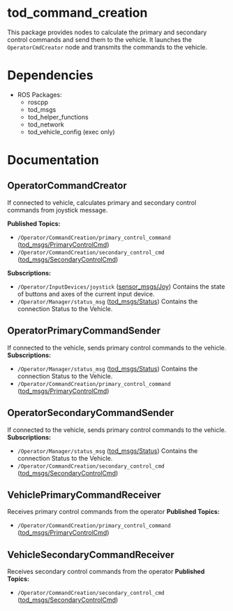 # tod_command_creation
This package provides nodes to calculate the primary and secondary control commands and send them to the vehicle.
It launches the `OperatorCmdCreator` node and transmits the commands to the vehicle.


# Dependencies
* ROS Packages:
    * roscpp
    * tod_msgs
    * tod_helper_functions
    * tod_network
    * tod_vehicle_config (exec only)


# Documentation

## OperatorCommandCreator
If connected to vehicle, calculates primary and secondary control commands from joystick message.

**Published Topics:**
* `/Operator/CommandCreation/primary_control_command` ([tod_msgs/PrimaryControlCmd](https://github.com/TUMFTM/tod_common/blob/master/tod_msgs/msg/PrimaryControlCmd.msg))
* `/Operator/CommandCreation/secondary_control_cmd` ([tod_msgs/SecondaryControlCmd](https://github.com/TUMFTM/tod_common/blob/master/tod_msgs/msg/SecondaryControlCmd.msg))


**Subscriptions:**
* `/Operator/InputDevices/joystick` ([sensor_msgs/Joy](http://docs.ros.org/en/melodic/api/sensor_msgs/html/msg/Joy.html)) Contains the state of buttons and axes of the current input device.
* `/Operator/Manager/status_msg` ([tod_msgs/Status](https://github.com/TUMFTM/tod_common/blob/master/tod_msgs/msg/Status.msg)) Contains the connection Status to the Vehicle.


## OperatorPrimaryCommandSender
If connected to the vehicle, sends primary control commands to the vehicle.
**Subscriptions:**
* `/Operator/Manager/status_msg` ([tod_msgs/Status](https://github.com/TUMFTM/tod_common/blob/master/tod_msgs/msg/Status.msg)) Contains the connection Status to the Vehicle.
* `/Operator/CommandCreation/primary_control_command` ([tod_msgs/PrimaryControlCmd](https://github.com/TUMFTM/tod_common/blob/master/tod_msgs/msg/PrimaryControlCmd.msg))


## OperatorSecondaryCommandSender
If connected to the vehicle, sends primary control commands to the vehicle.
**Subscriptions:**
* `/Operator/Manager/status_msg` ([tod_msgs/Status](https://github.com/TUMFTM/tod_common/blob/master/tod_msgs/msg/Status.msg)) Contains the connection Status to the Vehicle.
* `/Operator/CommandCreation/secondary_control_cmd` ([tod_msgs/SecondaryControlCmd](https://github.com/TUMFTM/tod_common/blob/master/tod_msgs/msg/SecondaryControlCmd.msg))



## VehiclePrimaryCommandReceiver
Receives primary control commands from the operator
**Published Topics:**
* `/Operator/CommandCreation/primary_control_command` ([tod_msgs/PrimaryControlCmd](https://github.com/TUMFTM/tod_common/blob/master/tod_msgs/msg/PrimaryControlCmd.msg))

## VehicleSecondaryCommandReceiver
Receives secondary control commands from the operator
**Published Topics:**
* `/Operator/CommandCreation/secondary_control_cmd` ([tod_msgs/SecondaryControlCmd](https://github.com/TUMFTM/tod_common/blob/master/tod_msgs/msg/SecondaryControlCmd.msg))



